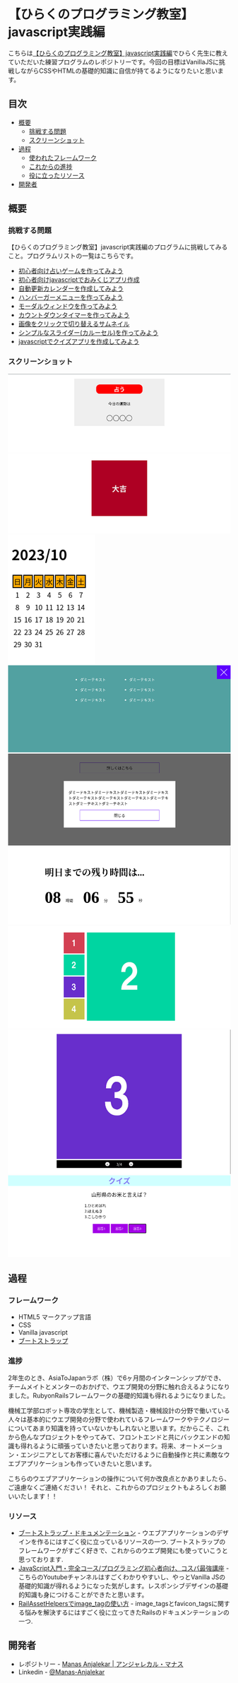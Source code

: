 # 【ひらくのプログラミング教室】javascript実践編

こちらは[【ひらくのプログラミング教室】javascript実践編](https://www.youtube.com/playlist?list=PLHPBV1ZN8yuKzyIa_hZFszrnXDPdn3Ey1)でひらく先生に教えていただいた練習プログラムのレポジトリーです。今回の目標はVanillaJSに挑戦しながらCSSやHTMLの基礎的知識に自信が持てるようになりたいと思います。

## 目次

- [概要](#概要)
  - [挑戦する問題](#挑戦する問題)
  - [スクリーンショット](#スクリーンショット)
- [過程](#過程)
  - [使われたフレームワーク](#フレームワーク)
  - [これからの進捗](#進捗)
  - [役に立ったリソース](#リソース)
- [開発者](#開発者)

## 概要

### 挑戦する問題

【ひらくのプログラミング教室】javascript実践編のプログラムに挑戦してみること。プログラムリストの一覧はこちらです。
- [初心者向け占いゲームを作ってみよう](https://youtu.be/zPEIBxUI9jI?si=_3PkfgR10jrpVZxR)
- [初心者向けjavascriptでおみくじアプリ作成](https://youtu.be/xwCBjlFTjn8?si=y9eokl94MPQeooro)
- [自動更新カレンダーを作成してみよう](https://youtu.be/lCPW9h3vNng?si=eD0fyMKA8KU3rpu_)
- [ハンバーガーメニューを作ってみよう](https://youtu.be/mKxLNJE4qj0?si=YikDfkDD2sFuNSN_)
- [モーダルウィンドウを作ってみよう](https://youtu.be/6JF0UAX7g-k?si=XInw_uHs4-GU16tu)
- [カウントダウンタイマーを作ってみよう](https://youtu.be/dtxlQ-ywd0g?si=8A1BXcqORwV8bUrb)
- [画像をクリックで切り替えるサムネイル](https://youtu.be/Ll7yZA9VULU?si=yisGSut2ifp0eN88)
- [シンプルなスライダー(カルーセル)を作ってみよう](https://youtu.be/_dZgAzvKdS4?si=3YznSsc_uabCH6yu)
- [javascriptでクイズアプリを作成してみよう](https://youtu.be/E5Ly3SKZj24?si=QHaau_TmqIECy_aK)

### スクリーンショット

![【占い】ウエブアプリケーション](./スクリーンショット/uranai.png)
![【おみくじ】ウエブアプリケーション](./スクリーンショット/omikuji.png)
![【自動更新カレンダー】ウエブアプリケーション](./スクリーンショット/jidoukoushinCalendar.png)
![【ハンバーガーメニュー】ウエブアプリケーション](./スクリーンショット/hamburgerMenu.png)
![【モーダルウィンドウ】ウエブアプリケーション](./スクリーンショット/moduleWindow.png)
![【カウントダウンタイマー】ウエブアプリケーション](./スクリーンショット/countdownTimer.png)
![【サムネイル】ウエブアプリケーション](./スクリーンショット/thumbnail.png)
![【スライダー】ウエブアプリケーション](./スクリーンショット/slider.png)
![【クイズ】ウエブアプリケーション](./スクリーンショット/quiz.png)


## 過程

### フレームワーク

- HTML5 マークアップ言語
- CSS
- Vanilla javascript
- [ブートストラップ](https://getbootstrap.com/docs/4.0/getting-started/introduction/)


### 進捗

2年生のとき、AsiaToJapanラボ（株）で6ヶ月間のインターンシップができ、チームメイトとメンターのおかげで、ウエブ開発の分野に触れ合えるようになりました。RubyonRailsフレームワークの基礎的知識も得れるようになりました。

機械工学部ロボット専攻の学生として、機械製造・機械設計の分野で働いている人々は基本的にウエブ開発の分野で使われているフレームワークやテクノロジーについてあまり知識を持っていないかもしれないと思います。だからこそ、これから色んなプロジェクトをやってみて、フロントエンドと共にバックエンドの知識も得れるように頑張っていきたいと思っております。将来、オートメーション・エンジニアとしてお客様に喜んでいただけるように自動操作と共に素敵なウエブアプリケーションも作っていきたいと思います。

こちらのウエブアプリケーションの操作について何か改良点とかありましたら、ご遠慮なくご連絡ください！
それと、これからのプロジェクトもよろしくお願いいたします！！

### リソース

- [ブートストラップ・ドキュメンテーション](https://getbootstrap.com/docs/4.0/getting-started/introduction/) - ウエブアプリケーションのデザインを作るにはすごく役に立っているリソースの一つ. ブートストラップのフレームワークがすごく好きで、これからのウエブ開発にも使っていこうと思っております.
- [JavaScript入門・完全コース/プログラミング初心者向け、コスパ最強講座](https://youtu.be/ig3GosWuKF0?si=pplRLyK36QEBnm3l) - こちらのYoutubeチャンネルはすごくわかりやすいし、やっとVanilla JSの基礎的知識が得れるようになった気がします。レスポンシブデザインの基礎的知識も身につけることができたと思います。
- [RailAssetHelpersでimage_tagの使い方](https://api.rubyonrails.org/classes/ActionView/Helpers/AssetTagHelper.html#method-i-image_tag) - image_tagsとfavicon_tagsに関する悩みを解決するにはすごく役に立ってきたRailsのドキュメンテーションの一つ.

## 開発者

- レポジトリー - [Manas Anjalekar | アンジャレカル・マナス](https://github.com/Manas-Anjalekar/hiraku_programming_kyoushitsu_javascript_jissenhen)
- Linkedin - [@Manas-Anjalekar](https://linkedin.com/in/manas-anjalekar)

